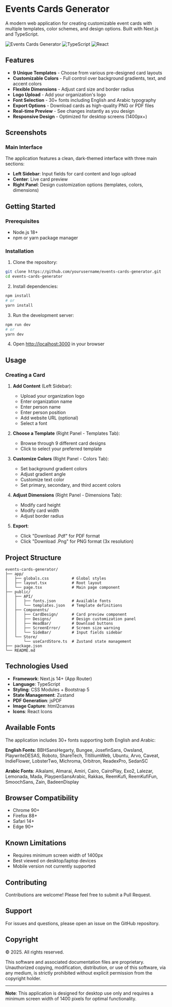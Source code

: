 # Events Cards Generator

A modern web application for creating customizable event cards with multiple templates, color schemes, and design options. Built with Next.js and TypeScript.

![Events Cards Generator](https://img.shields.io/badge/Next.js-14+-black?style=flat-square&logo=next.js)
![TypeScript](https://img.shields.io/badge/TypeScript-5+-blue?style=flat-square&logo=typescript)
![React](https://img.shields.io/badge/React-18+-61DAFB?style=flat-square&logo=react)

## Features

- **9 Unique Templates** - Choose from various pre-designed card layouts
- **Customizable Colors** - Full control over background gradients, text, and accent colors
- **Flexible Dimensions** - Adjust card size and border radius
- **Logo Upload** - Add your organization's logo
- **Font Selection** - 30+ fonts including English and Arabic typography
- **Export Options** - Download cards as high-quality PNG or PDF files
- **Real-time Preview** - See changes instantly as you design
- **Responsive Design** - Optimized for desktop screens (1400px+)

## Screenshots

### Main Interface

The application features a clean, dark-themed interface with three main sections:

- **Left Sidebar**: Input fields for card content and logo upload
- **Center**: Live card preview
- **Right Panel**: Design customization options (templates, colors, dimensions)

## Getting Started

### Prerequisites

- Node.js 18+
- npm or yarn package manager

### Installation

1. Clone the repository:

```bash
git clone https://github.com/yourusername/events-cards-generator.git
cd events-cards-generator
```

2. Install dependencies:

```bash
npm install
# or
yarn install
```

3. Run the development server:

```bash
npm run dev
# or
yarn dev
```

4. Open [http://localhost:3000](http://localhost:3000) in your browser

## Usage

### Creating a Card

1. **Add Content** (Left Sidebar):

   - Upload your organization logo
   - Enter organization name
   - Enter person name
   - Enter person position
   - Add website URL (optional)
   - Select a font

2. **Choose a Template** (Right Panel - Templates Tab):

   - Browse through 9 different card designs
   - Click to select your preferred template

3. **Customize Colors** (Right Panel - Colors Tab):

   - Set background gradient colors
   - Adjust gradient angle
   - Customize text color
   - Set primary, secondary, and third accent colors

4. **Adjust Dimensions** (Right Panel - Dimensions Tab):

   - Modify card height
   - Modify card width
   - Adjust border radius

5. **Export**:
   - Click "Download .Pdf" for PDF format
   - Click "Download .Png" for PNG format (3x resolution)

## Project Structure

```
events-cards-generator/
├── app/
│   ├── globals.css          # Global styles
│   ├── layout.tsx           # Root layout
│   └── page.tsx             # Main page component
├── public/
│   ├── API/
│   │   ├── fonts.json       # Available fonts
│   │   └── templates.json   # Template definitions
│   ├── Components/
│   │   ├── CardDesign/      # Card preview component
│   │   ├── Designs/         # Design customization panel
│   │   ├── HeadBar/         # Download buttons
│   │   ├── ScreenError/     # Screen size warning
│   │   └── SideBar/         # Input fields sidebar
│   └── Store/
│       └── useCardStore.ts  # Zustand state management
├── package.json
└── README.md
```

## Technologies Used

- **Framework**: Next.js 14+ (App Router)
- **Language**: TypeScript
- **Styling**: CSS Modules + Bootstrap 5
- **State Management**: Zustand
- **PDF Generation**: jsPDF
- **Image Capture**: html2canvas
- **Icons**: React Icons

## Available Fonts

The application includes 30+ fonts supporting both English and Arabic:

**English Fonts**: BBHSansHegarty, Bungee, JosefinSans, Owsland, PlaywriteDESAS, Roboto, ShareTech, TitilliumWeb, Ubuntu, Arvo, Caveat, IndieFlower, LobsterTwo, Michroma, Orbitron, ReadexPro, SedanSC

**Arabic Fonts**: Alkalami, Almarai, Amiri, Cairo, CairoPlay, Exo2, Lalezar, Lemonada, Mada, PlaypenSansArabic, Rakkas, ReemKufi, ReemKufiFun, SmoochSans, Zain, BadeenDisplay

## Browser Compatibility

- Chrome 90+
- Firefox 88+
- Safari 14+
- Edge 90+

## Known Limitations

- Requires minimum screen width of 1400px
- Best viewed on desktop/laptop devices
- Mobile version not currently supported

## Contributing

Contributions are welcome! Please feel free to submit a Pull Request.

## Support

For issues and questions, please open an issue on the GitHub repository.

## Copyright

© 2025. All rights reserved.

This software and associated documentation files are proprietary. Unauthorized copying, modification, distribution, or use of this software, via any medium, is strictly prohibited without explicit permission from the copyright holder.

---

**Note**: This application is designed for desktop use only and requires a minimum screen width of 1400 pixels for optimal functionality.
